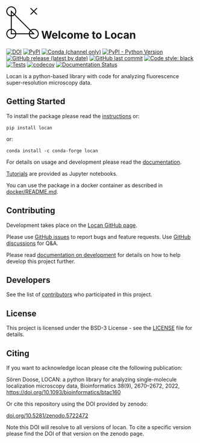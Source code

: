![logo](./docs/_static/logo.png) Welcome to Locan
==================================================

[![DOI](https://zenodo.org/badge/DOI/10.5281/zenodo.5722472.svg)](https://doi.org/10.5281/zenodo.5722472)
[![PyPI](https://img.shields.io/pypi/v/locan)](https://pypi.org/project/locan/)
[![Conda (channel only)](https://img.shields.io/conda/vn/conda-forge/locan)](https://anaconda.org/conda-forge/locan)
[![PyPI - Python Version](https://img.shields.io/pypi/pyversions/locan)](https://www.python.org/)
[![GitHub release (latest by date)](https://img.shields.io/github/v/release/super-resolution/locan)](https://github.com/super-resolution/Locan)
[![GitHub last commit](https://img.shields.io/github/last-commit/super-resolution/locan)](https://github.com/super-resolution/Locan/commits/main)
[![Code style: black](https://img.shields.io/badge/code%20style-black-000000.svg)](https://github.com/psf/black)
[![Tests](https://github.com/super-resolution/Locan/actions/workflows/Test_matrix_pip.yml/badge.svg?branch=main)](https://github.com/super-resolution/Locan/actions/workflows/Test_matrix_pip.yml)
[![codecov](https://codecov.io/gh/super-resolution/Locan/branch/main/graph/badge.svg?token=XTZRIIVOGE)](https://codecov.io/gh/super-resolution/Locan)
[![Documentation Status](https://readthedocs.org/projects/locan/badge/?version=latest)](https://locan.readthedocs.io/en/latest/?badge=latest)


Locan is a python-based library with code for analyzing fluorescence super-resolution
microscopy data.

Getting Started
----------------

To install the package please read the [instructions](https://locan.readthedocs.io/en/latest/source/installation.html) or:

    pip install locan

or:

    conda install -c conda-forge locan

For details on usage and development please read the [documentation](https://locan.readthedocs.io).

[Tutorials](https://locan.readthedocs.io/en/latest/tutorials/tutorials.html) are provided as Jupyter notebooks.

You can use the package in a docker container as described in [docker/README.md](docker/README.md).

Contributing
------------

Development takes place on the [Locan GitHub page](https://github.com/super-resolution/Locan).

Please use [GitHub issues](https://github.com/super-resolution/Locan/issues) to report bugs and feature requests. 
Use [GitHub discussions](https://github.com/super-resolution/Locan/discussions) for Q&A.

Please read [documentation on development](https://locan.readthedocs.io/en/latest/source/development.html) for details on how to help develop this project further.

Developers
----------

See the list of [contributors](https://locan.readthedocs.io/en/latest/source/contributions.html) who participated in this project.

License
-------

This project is licensed under the BSD-3 License - see the [LICENSE](LICENSE.md) file for details.

Citing
-------

If you want to acknowledge locan please cite the following publication:

Sören Doose, LOCAN: a python library for analyzing single-molecule localization microscopy data, Bioinformatics 38(9), 2670–2672, 2022,
https://doi.org/10.1093/bioinformatics/btac160

Or cite this repository using the DOI provided by zenodo:

[doi.org/10.5281/zenodo.5722472](https://doi.org/10.5281/zenodo.5722472)

Note this DOI will resolve to all versions of locan. 
To cite a specific version please find the DOI of that version on the zenodo page. 
